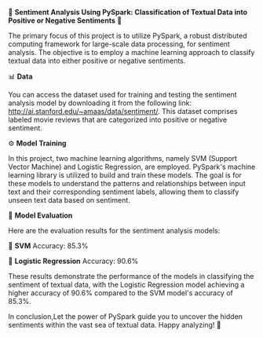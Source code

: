 🌟 **Sentiment Analysis Using PySpark: Classification of Textual Data into Positive or Negative Sentiments** 🌟

The primary focus of this project is to utilize PySpark, a robust distributed computing framework for large-scale data processing, for sentiment analysis. The objective is to employ a machine learning approach to classify textual data into either positive or negative sentiments.


📊 **Data**

You can access the dataset used for training and testing the sentiment analysis model by downloading it from the following link: http://ai.stanford.edu/~amaas/data/sentiment/. This dataset comprises labeled movie reviews that are categorized into positive or negative sentiment.


⚙️ **Model Training**

In this project, two machine learning algorithms, namely SVM (Support Vector Machine) and Logistic Regression, are employed. PySpark's machine learning library is utilized to build and train these models. The goal is for these models to understand the patterns and relationships between input text and their corresponding sentiment labels, allowing them to classify unseen text data based on sentiment.


🔬 **Model Evaluation**


Here are the evaluation results for the sentiment analysis models:

🔹 **SVM**
Accuracy: 85.3%

🔹 **Logistic Regression**
Accuracy: 90.6%


These results demonstrate the performance of the models in classifying the sentiment of textual data, with the Logistic Regression model achieving a higher accuracy of 90.6% compared to the SVM model's accuracy of 85.3%.


In conclusion,Let the power of PySpark guide you to uncover the hidden sentiments within the vast sea of textual data. Happy analyzing! 🌟


